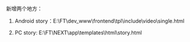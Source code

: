 新增两个地方：

1. Android story：E:\FT\dev_www\frontend\tpl\include\video\single.html

2. PC story:
E:\FT\NEXT\app\templates\html\story.html
